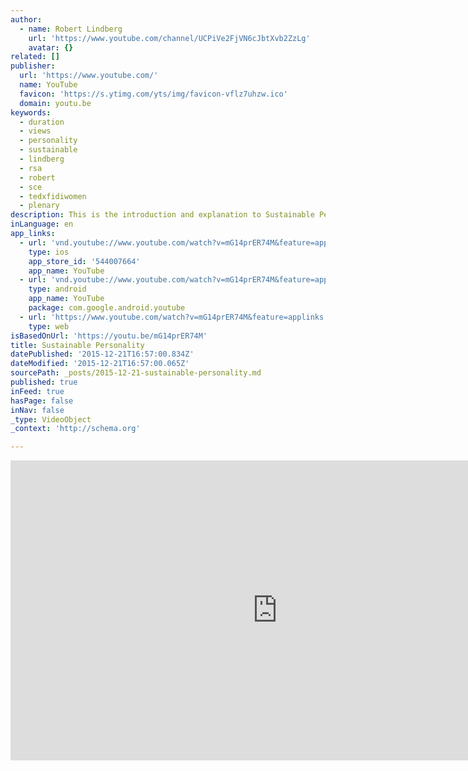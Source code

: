 ```yaml
---
author:
  - name: Robert Lindberg
    url: 'https://www.youtube.com/channel/UCPiVe2FjVN6cJbtXvb2ZzLg'
    avatar: {}
related: []
publisher:
  url: 'https://www.youtube.com/'
  name: YouTube
  favicon: 'https://s.ytimg.com/yts/img/favicon-vflz7uhzw.ico'
  domain: youtu.be
keywords:
  - duration
  - views
  - personality
  - sustainable
  - lindberg
  - rsa
  - robert
  - sce
  - tedxfidiwomen
  - plenary
description: This is the introduction and explanation to Sustainable Personality.
inLanguage: en
app_links:
  - url: 'vnd.youtube://www.youtube.com/watch?v=mG14prER74M&feature=applinks'
    type: ios
    app_store_id: '544007664'
    app_name: YouTube
  - url: 'vnd.youtube://www.youtube.com/watch?v=mG14prER74M&feature=applinks'
    type: android
    app_name: YouTube
    package: com.google.android.youtube
  - url: 'https://www.youtube.com/watch?v=mG14prER74M&feature=applinks'
    type: web
isBasedOnUrl: 'https://youtu.be/mG14prER74M'
title: Sustainable Personality
datePublished: '2015-12-21T16:57:00.834Z'
dateModified: '2015-12-21T16:57:00.065Z'
sourcePath: _posts/2015-12-21-sustainable-personality.md
published: true
inFeed: true
hasPage: false
inNav: false
_type: VideoObject
_context: 'http://schema.org'

---
```

<iframe src="https://cdn.embedly.com/widgets/media.html?src=https%3A%2F%2Fwww.youtube.com%2Fembed%2FmG14prER74M%3Ffeature%3Doembed&amp;url=https%3A%2F%2Fwww.youtube.com%2Fwatch%3Fv%3DmG14prER74M%26feature%3Dyoutu.be&amp;image=https%3A%2F%2Fi.ytimg.com%2Fvi%2FmG14prER74M%2Fhqdefault.jpg&amp;key=b7d04c9b404c499eba89ee7072e1c4f7&amp;type=text%2Fhtml&amp;schema=youtube" width="854" height="480" scrolling="no" frameborder="0" allowfullscreen="allowfullscreen" style=""></iframe>
